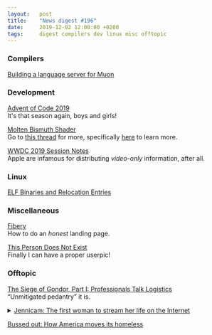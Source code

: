 ```yaml
---
layout:   post
title:    "News digest #196"
date:     2019-12-02 12:00:00 +0200
tags:     digest compilers dev linux misc offtopic
---
```


### Compilers

[Building a language server for Muon](https://nickmqb.github.io/2019/11/24/building-a-language-server-for-muon.html)

### Development

[Advent of Code 2019](https://adventofcode.com/)<br/>
It's that season again, boys and girls!

[Molten Bismuth Shader](https://www.shadertoy.com/view/WdVXWy)<br/>
Go to [this thread](https://news.ycombinator.com/item?id=21658301) for more, specifically [here](https://news.ycombinator.com/item?id=21660023) to learn more.

[WWDC 2019 Session Notes](https://github.com/Blackjacx/WWDC)<br/>
Apple are infamous for distributing _video-only_ information, after all.

### Linux

[ELF Binaries and Relocation Entries](http://stffrdhrn.github.io/hardware/embedded/openrisc/2019/11/29/relocs.html)

### Miscellaneous

[Fibery](https://fibery.io/anxiety)<br/>
How to do an _honest_ landing page.

[This Person Does Not Exist](https://thispersondoesnotexist.com/)<br/>
Finally I can have a proper userpic!

### Offtopic

[The Siege of Gondor, Part I: Professionals Talk Logistics](https://acoup.blog/2019/05/10/collections-the-siege-of-gondor/)<br/>
“Unmitigated pedantry” it is.

<details>
  <summary>
    <a href="https://www.bbc.com/news/magazine-37681006">Jennicam: The first woman to stream her life on the Internet</a>
  </summary>
  <p>
    That's a BBC story from 2016 that started this binge.
    You can also look at
    <a href="https://en.wikipedia.org/wiki/Jennifer_Ringley">Wikipedia article</a>
    as a starting point.
  </p>
  <p>
  Some coverage at the time:
  </p>
  <ul>
    <li><a href="https://www.latimes.com/archives/la-xpm-1997-oct-01-ls-37894-story.html">Jenni, Jenni, Jenni: A Life Laid Bare on the Computer Screen</a> (1997)</li>
    <li><a href="https://www.washingtoncitypaper.com/news/article/13013765/voyeur-eyes-only">Voyeur Eyes Only: Jennifer Ringley's real-time web of life</a> (1997)</li>
    <li><a href="http://edition.cnn.com/SHOWBIZ/Movies/9903/26/jennicam/">'Ed' of the Internet: JenniCAM going strong after three years</a> (1999)</li>
  </ul>
  <p>
    Also, <a href="https://www.imdb.com/title/tt0498329/">this movie</a> and <a href="https://www.utopiatv.nl/live">this TV program</a>.
    And a punchline: Jennifer did this <em>24 year ago</em>.
  </p>
  <p>
    In general, it's interesting from sociological point of view: like what historians in 50–100 years will think about early age of the Internet, and this whole practice of “life streaming”. Especially given the privacy-conscious context of recent years.
  </p>
</details>

[Bussed out: How America moves its homeless](https://www.theguardian.com/us-news/ng-interactive/2017/dec/20/bussed-out-america-moves-homeless-people-country-study)
